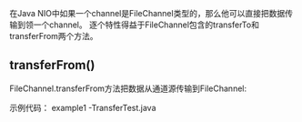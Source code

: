 在Java NIO中如果一个channel是FileChannel类型的，那么他可以直接把数据传输到领一个channel。
逐个特性得益于FileChannel包含的transferTo和transferFrom两个方法。

## transferFrom()

FileChannel.transferFrom方法把数据从通道源传输到FileChannel:

示例代码：
example1 -TransferTest.java